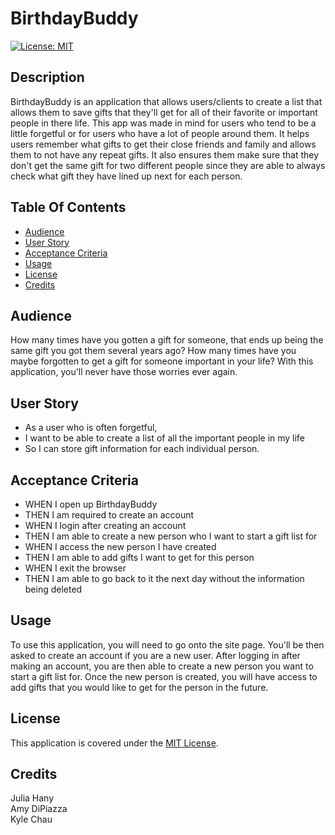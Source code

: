# BirthdayBuddy

[![License: MIT](https://img.shields.io/badge/License-MIT-yellow.svg)](https://opensource.org/licenses/MIT)

## Description

BirthdayBuddy is an application that allows users/clients to create a list that allows them to save gifts that they'll get for all of their favorite or important people in there life. This app was made in mind for users who tend to be a little forgetful or for users who have a lot of people around them. It helps users remember what gifts to get their close friends and family and allows them to not have any repeat gifts. It also ensures them make sure that they don't get the same gift for two different people since they are able to always check what gift they have lined up next for each person.

## Table Of Contents 

- [Audience](#audience)<br>
- [User Story](#user-story)<br>
- [Acceptance Criteria](#acceptance-criteria)<br>
- [Usage](#usage)<br>
- [License](#license)<br>
- [Credits](#credits)<br>

## Audience

How many times have you gotten a gift for someone, that ends up being the same gift you got them several years ago? How many times have you maybe forgotten to get a gift for someone important in your life? With this application, you'll never have those worries ever again.

## User Story

* As a user who is often forgetful,
* I want to be able to create a list of all the important people in my life
* So I can store gift information for each individual person.

## Acceptance Criteria

* WHEN I open up BirthdayBuddy
* THEN I am required to create an account
* WHEN I login after creating an account
* THEN I am able to create a new person who I want to start a gift list for
* WHEN I access the new person I have created
* THEN I am able to add gifts I want to get for this person
* WHEN I exit the browser
* THEN I am able to go back to it the next day without the information being deleted

## Usage

To use this application, you will need to go onto the site page. You'll be then asked to create an account if you are a new user. After logging in after making an account, you are then able to create a new person you want to start a gift list for. Once the new person is created, you will have access to add gifts that you would like to get for the person in the future.

## License

This application is covered under the [MIT License](https://opensource.org/license/mit/).

## Credits

Julia Hany<br>
Amy DiPiazza<br>
Kyle Chau<br>